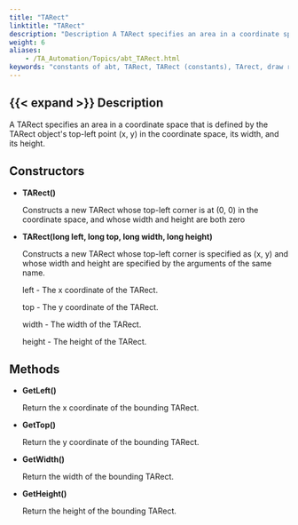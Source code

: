 ```yaml
--- 
title: "TARect"
linktitle: "TARect"
description: "Description A TARect specifies an area in a coordinate space that is defined by the TARect object's top-left point (x, y) in the coordinate space, its width, and its height. Constructors TARect() ..."
weight: 6
aliases: 
    - /TA_Automation/Topics/abt_TARect.html
keywords: "constants of abt, TARect, TARect (constants), TArect, draw rectangle, define area enclosed by rectangle, establish rectangular area"
---
```


## {{< expand >}} Description

A TARect specifies an area in a coordinate space that is defined by the TARect object's top-left point \(x, y\) in the coordinate space, its width, and its height.

## Constructors

-   **TARect\(\)**

    Constructs a new TARect whose top-left corner is at \(0, 0\) in the coordinate space, and whose width and height are both zero

-   **TARect\(long left, long top, long width, long height\)**

    Constructs a new TARect whose top-left corner is specified as \(x, y\) and whose width and height are specified by the arguments of the same name.

    left - The x coordinate of the TARect.

    top - The y coordinate of the TARect.

    width - The width of the TARect.

    height - The height of the TARect.


## Methods

-   **GetLeft\(\)**

    Return the x coordinate of the bounding TARect.

-   **GetTop\(\)**

    Return the y coordinate of the bounding TARect.

-   **GetWidth\(\)**

    Return the width of the bounding TARect.

-   **GetHeight\(\)**

    Return the height of the bounding TARect.





